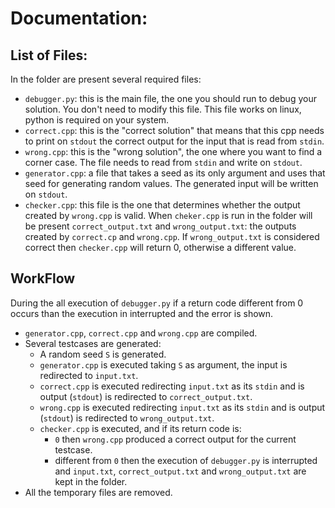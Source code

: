 # Documentation:

## List of Files:
In the folder are present several required files:
- ```debugger.py```: this is the main file, the one you should run to debug your solution. You don't need to modify this file. This file works on linux, python is required on your system.
- ```correct.cpp```: this is the "correct solution" that means that this cpp needs to print on `stdout` the correct output for the input that is read from `stdin`.
- ```wrong.cpp```: this is the "wrong solution", the one where you want to find a corner case. The file needs to read from ```stdin``` and write on ```stdout```.
- ```generator.cpp```: a file that takes a seed as its only argument and uses that seed for generating random values. The generated input will be written on ```stdout```.
- ```checker.cpp```: this file is the one that determines whether the output created by ```wrong.cpp``` is valid. When ```cheker.cpp``` is run in the folder will be present ```correct_output.txt``` and ```wrong_output.txt```: the outputs created by ```correct.cp``` and ```wrong.cpp```. If ```wrong_output.txt``` is considered correct then ```checker.cpp``` will return 0, otherwise a different value.  


## WorkFlow
During the all execution of ```debugger.py``` if a return code different from 0 occurs than the execution in interrupted and the error is shown.
- ```generator.cpp```, ```correct.cpp``` and ```wrong.cpp``` are compiled.
- Several testcases are generated:
  - A random seed ```S``` is generated.
  - ```generator.cpp``` is executed taking ```S``` as argument, the input is redirected to ```input.txt```.
  - ```correct.cpp``` is executed redirecting ```input.txt``` as its ```stdin``` and is output (```stdout```) is redirected to ```correct_output.txt```.
   - ```wrong.cpp``` is executed redirecting ```input.txt``` as its ```stdin``` and is output (```stdout```) is redirected to ```wrong_output.txt```.
   - ```checker.cpp``` is executed, and if its return code is:
     - ```0``` then ```wrong.cpp``` produced a correct output for the current testcase.
     - different from `0` then the execution of ```debugger.py``` is interrupted and ```input.txt```, ```correct_output.txt``` and ```wrong_output.txt``` are kept in the folder.  
- All the temporary files are removed.
